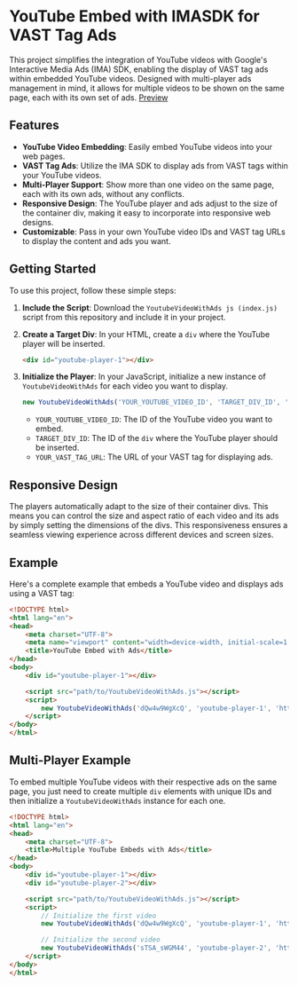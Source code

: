 # YouTube Embed with IMASDK for VAST Tag Ads

This project simplifies the integration of YouTube videos with Google's Interactive Media Ads (IMA) SDK, enabling the display of VAST tag ads within embedded YouTube videos. Designed with multi-player ads management in mind, it allows for multiple videos to be shown on the same page, each with its own set of ads.
[Preview](https://mendiu.github.io/youtube-embed-with-vast-tag-ads/)

## Features

- **YouTube Video Embedding**: Easily embed YouTube videos into your web pages.
- **VAST Tag Ads**: Utilize the IMA SDK to display ads from VAST tags within your YouTube videos.
- **Multi-Player Support**: Show more than one video on the same page, each with its own ads, without any conflicts.
- **Responsive Design**: The YouTube player and ads adjust to the size of the container div, making it easy to incorporate into responsive web designs.
- **Customizable**: Pass in your own YouTube video IDs and VAST tag URLs to display the content and ads you want.

## Getting Started

To use this project, follow these simple steps:

1. **Include the Script**: Download the `YoutubeVideoWithAds js (index.js)` script from this repository and include it in your project.

2. **Create a Target Div**: In your HTML, create a `div` where the YouTube player will be inserted.

    ```html
    <div id="youtube-player-1"></div>
    ```

3. **Initialize the Player**: In your JavaScript, initialize a new instance of `YoutubeVideoWithAds` for each video you want to display.

    ```javascript
    new YoutubeVideoWithAds('YOUR_YOUTUBE_VIDEO_ID', 'TARGET_DIV_ID', 'YOUR_VAST_TAG_URL');
    ```

    - `YOUR_YOUTUBE_VIDEO_ID`: The ID of the YouTube video you want to embed.
    - `TARGET_DIV_ID`: The ID of the `div` where the YouTube player should be inserted.
    - `YOUR_VAST_TAG_URL`: The URL of your VAST tag for displaying ads.
  
## Responsive Design

The players automatically adapt to the size of their container divs. This means you can control the size and aspect ratio of each video and its ads by simply setting the dimensions of the divs. This responsiveness ensures a seamless viewing experience across different devices and screen sizes.

## Example

Here's a complete example that embeds a YouTube video and displays ads using a VAST tag:

```html
<!DOCTYPE html>
<html lang="en">
<head>
    <meta charset="UTF-8">
    <meta name="viewport" content="width=device-width, initial-scale=1.0">
    <title>YouTube Embed with Ads</title>
</head>
<body>
    <div id="youtube-player-1"></div>

    <script src="path/to/YoutubeVideoWithAds.js"></script>
    <script>
        new YoutubeVideoWithAds('dQw4w9WgXcQ', 'youtube-player-1', 'https://example.com/vast-tag-url.xml');
    </script>
</body>
</html>
```

## Multi-Player Example

To embed multiple YouTube videos with their respective ads on the same page, you just need to create multiple `div` elements with unique IDs and then initialize a `YoutubeVideoWithAds` instance for each one.

```html
<!DOCTYPE html>
<html lang="en">
<head>
    <meta charset="UTF-8">
    <title>Multiple YouTube Embeds with Ads</title>
</head>
<body>
    <div id="youtube-player-1"></div>
    <div id="youtube-player-2"></div>

    <script src="path/to/YoutubeVideoWithAds.js"></script>
    <script>
        // Initialize the first video
        new YoutubeVideoWithAds('dQw4w9WgXcQ', 'youtube-player-1', 'https://example.com/vast-tag-url-1.xml');

        // Initialize the second video
        new YoutubeVideoWithAds('sTSA_sWGM44', 'youtube-player-2', 'https://example.com/vast-tag-url-2.xml');
    </script>
</body>
</html>
```
